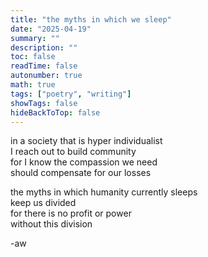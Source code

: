 ```yaml
---
title: "the myths in which we sleep"
date: "2025-04-19"
summary: ""
description: ""
toc: false
readTime: false
autonumber: true
math: true
tags: ["poetry", "writing"]
showTags: false
hideBackToTop: false
---
```


in a society that is hyper individualist  
I reach out to build community  
for I know the compassion we need  
should compensate for our losses  
  
the myths in which humanity currently sleeps  
keep us divided  
for there is no profit or power  
without this division  

-aw